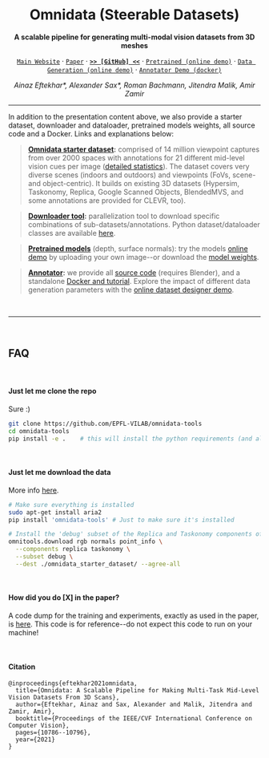 <div align="center">

# Omnidata (Steerable Datasets)

**<strong>A scalable pipeline for generating multi-modal vision datasets from 3D meshes</strong>**

[`Main Website`](https://omnidata.vision) &centerdot; [`Paper`](https://arxiv.org/abs/2110.04994) &centerdot; [**`>> [GitHub] <<`**](//docs.omnidata.vision)  &centerdot; <it> [`Pretrained (online demo)`]('//omnidata.vision/demo/) &centerdot;  [`Data Generation (online demo)`](https://github.com/EPFL-VILAB/omnidata-tools/tree/main/omnidata_tools/torch) &centerdot; [`Annotator Demo (docker)`](//github.com/EPFL-VILAB/omnidata/tree/main/omnidata_annotator) </it>

_Ainaz Eftekhar*, Alexander Sax*, Roman Bachmann, Jitendra Malik, Amir Zamir_
 
</div>

---

In addition to the presentation content above, we also provide a starter dataset, downloader and dataloader, pretrained models weights, all source code and a Docker. Links and explanations below:

> **[Omnidata starter dataset](https://docs.omnidata.vision/starter_dataset.html):** comprised of 14 million viewpoint captures from over 2000 spaces with annotations for 21 different mid-level vision cues per image ([detailed statistics](https://docs.omnidata.vision/starter_dataset.html)). The dataset covers very diverse scenes (indoors and outdoors) and viewpoints (FoVs, scene- and object-centric). It builds on existing 3D datasets (Hypersim, Taskonomy, Replica, Google Scanned Objects, BlendedMVS, and some annotations are provided for CLEVR, too).

> **[Downloader tool](https://docs.omnidata.vision/starter_dataset_download.html):** parallelization tool to download specific combinations of sub-datasets/annotations. Python dataset/dataloader classes are available [here](https://github.com/EPFL-VILAB/omnidata/tree/main/omnidata_tools/torch). 

> **[Pretrained models](//github.com/EPFL-VILAB/omnidata/tree/main/omnidata_tools/torch)** (depth, surface normals): try the models [online demo](//omnidata.vision/demo/) by uploading your own image--or download the [model weights](https://github.com/EPFL-VILAB/omnidata/tree/main/omnidata_tools/torch).

> **[Annotator](https://github.com/EPFL-VILAB/omnidata/tree/main/omnidata_annotator):** we provide all [source code](https://github.com/EPFL-VILAB/omnidata/tree/main/omnidata_annotator) (requires Blender), and a standalone [Docker and tutorial](https://github.com/EPFL-VILAB/omnidata/tree/main/omnidata_annotator). Explore the impact of different data generation parameters with the [online dataset designer demo](https://omnidata.vision/designer/).

<br>


---

<br>

## FAQ

<br>

#### Just let me clone the repo
Sure :)

```bash
git clone https://github.com/EPFL-VILAB/omnidata-tools
cd omnidata-tools
pip install -e .    # this will install the python requirements (and also install the CLI)
```

<br>


#### Just let me download the data
More info [here](https://docs.omnidata.vision/starter_dataset_download.html).
```bash
# Make sure everything is installed
sudo apt-get install aria2
pip install 'omnidata-tools' # Just to make sure it's installed

# Install the 'debug' subset of the Replica and Taskonomy components of the dataset
omnitools.download rgb normals point_info \
  --components replica taskonomy \
  --subset debug \
  --dest ./omnidata_starter_dataset/ --agree-all
```

<br>

#### How did you do [X] in the paper?
A code dump for the training and experiments, exactly as used in the paper, is [here](https://github.com/EPFL-VILAB/omnidata/tree/main/paper_code). This code is for reference--do not expect this code to run on your machine!

<br>

#### Citation
```
@inproceedings{eftekhar2021omnidata,
  title={Omnidata: A Scalable Pipeline for Making Multi-Task Mid-Level Vision Datasets From 3D Scans},
  author={Eftekhar, Ainaz and Sax, Alexander and Malik, Jitendra and Zamir, Amir},
  booktitle={Proceedings of the IEEE/CVF International Conference on Computer Vision},
  pages={10786--10796},
  year={2021}
}
```
<!-- <img src="https://raw.githubusercontent.com/alexsax/omnidata-tools/main/docs/images/omnidata_front_page.jpg?token=ABHLE3LC3U64F2QRVSOBSS3BPED24" alt="Website main page" style='max-width: 100%;'/> -->
